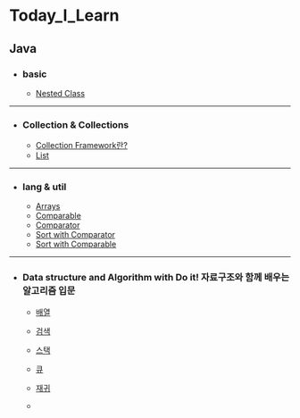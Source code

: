 # Today_I_Learn

## Java

- ### basic
  - [Nested Class](https://github.com/OOOIOOOIO/Today_I_Learn/blob/master/basic/Nested%20Class.md)

<hr>

- ### Collection & Collections     
  - [Collection Framework란?](https://github.com/OOOIOOOIO/Today_I_Learn/blob/master/Collection%20%26%20Collections/Collection%20Framework%EB%9E%80%3FCollection%EC%9D%B4%EB%9E%80.md)
  - [List](https://github.com/OOOIOOOIO/Today_I_Learn/blob/master/Collection%20&%20Collections/List.md)

<hr>

- ### lang & util
  - [Arrays]()
  - [Comparable]()
  - [Comparator]()
  - [Sort with Comparator]()
  - [Sort with Comparable]()

<hr>
  
- ### Data structure and Algorithm with Do it! 자료구조와 함께 배우는 알고리즘 입문
  - [배열]()
  
  - [검색]()
  
  - [스택]()
  
  - [큐]()
  
  - [재귀]()
  
  - 
